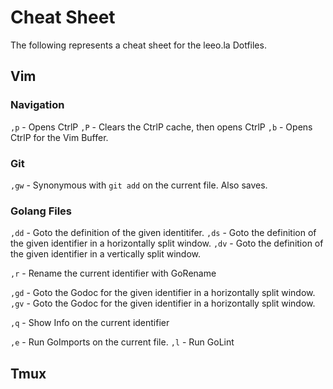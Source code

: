 
# Cheat Sheet

The following represents a cheat sheet for the leeo.la Dotfiles.

## Vim

### Navigation

`,p` - Opens CtrlP
`,P` - Clears the CtrlP cache, then opens CtrlP
`,b` - Opens CtrlP for the Vim Buffer.

### Git

`,gw` - Synonymous with `git add` on the current file. Also saves.

### Golang Files

`,dd` - Goto the definition of the given identitifer.
`,ds` - Goto the definition of the given identifier in a horizontally 
  split window.
`,dv` - Goto the definition of the given identifier in a vertically split
  window.

`,r` - Rename the current identifier with GoRename

`,gd` - Goto the Godoc for the given identifier in a horizontally split 
  window.
`,gv` - Goto the Godoc for the given identifier in a horizontally split 
  window.

`,q` - Show Info on the current identifier

`,e` - Run GoImports on the current file.
`,l` - Run GoLint


## Tmux
